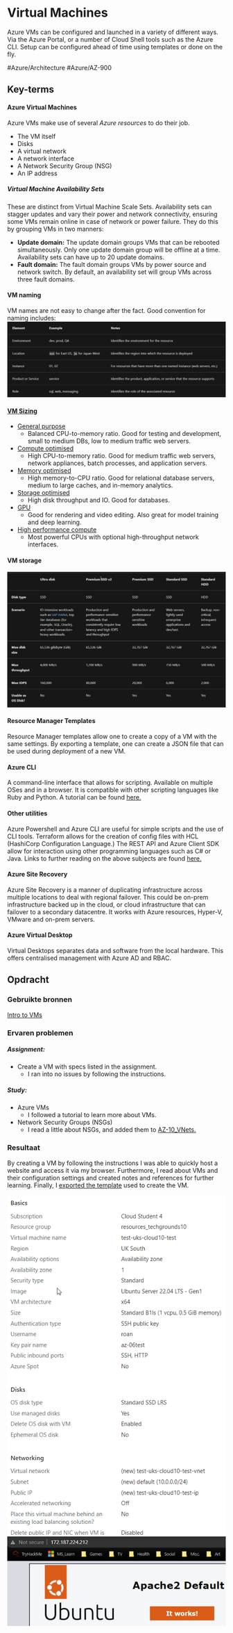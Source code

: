 # Virtual Machines
Azure VMs can be configured and launched in a variety of different ways. Via the Azure Portal, or a number of Cloud Shell tools such as the Azure CLI. Setup can be configured ahead of time using templates or done on the fly.

#Azure/Architecture #Azure/AZ-900

## Key-terms
#### Azure Virtual Machines
Azure VMs make use of several *Azure resources* to do their job. 
* The VM itself
* Disks
* A virtual network
* A network interface
* A Network Security Group (NSG)
* An IP address

##### Virtual Machine Availability Sets
These are distinct from Virtual Machine Scale Sets. Availability sets can stagger updates and vary their power and network connectivity, ensuring some VMs remain online in case of network or power failure. They do this by grouping VMs in two manners:
* **Update domain:** The update domain groups VMs that can be rebooted simultaneously. Only one update domain group will be offline at a time. Availability sets can have up to 20 update domains.
* **Fault domain:** The fault domain groups VMs by power source and network switch. By default, an availability set will group VMs across three fault domains.

#### VM naming
VM names are not easy to change after the fact. Good convention for naming includes:  
![naming table](../../00_includes/AZ-06_screenshot1.png)  

#### [VM Sizing](https://learn.microsoft.com/en-us/azure/virtual-machines/sizes)
* [General purpose](https://learn.microsoft.com/en-us/azure/virtual-machines/sizes-general)
	* Balanced CPU-to-memory ratio. Good for testing and development, small to medium DBs, low to medium traffic web servers.
* [Compute optimised](https://learn.microsoft.com/en-us/azure/virtual-machines/sizes-compute)
	* High CPU-to-memory ratio. Good for medium traffic web servers, network appliances, batch processes, and application servers.
* [Memory optimised](https://learn.microsoft.com/en-us/azure/virtual-machines/sizes-memory)
	* High memory-to-CPU ratio. Good for relational database servers, medium to large caches, and in-memory analytics.
* [Storage optimised](https://learn.microsoft.com/en-us/azure/virtual-machines/sizes-storage)
	* High disk throughput and IO. Good for databases.
* [GPU](https://learn.microsoft.com/en-us/azure/virtual-machines/sizes-gpu)
	* Good for rendering and video editing. Also great for model training and deep learning.
* [High performance compute](https://learn.microsoft.com/en-us/azure/virtual-machines/sizes-hpc)
	* Most powerful CPUs with optional high-throughput network interfaces.


#### VM storage 
![SS of storage](../../00_includes/AZ-06_screenshot2.png)  

#### Resource Manager Templates
Resource Manager templates allow one to create a copy of a VM with the same settings. By exporting a template, one can create a JSON file that can be used during deployment of a new VM.

#### Azure CLI
A command-line interface that allows for scripting. Available on multiple OSes and in a browser. It is compatible with other scripting languages like Ruby and Python. A tutorial can be found [here.](https://learn.microsoft.com/en-us/azure/virtual-machines/linux/quick-create-cli)

#### Other utilities
Azure Powershell and Azure CLI are useful for simple scripts and the use of CLI tools. Terraform allows for the creation of config files with HCL (HashiCorp Configuration Language.) The REST API and Azure Client SDK allow for interaction using other programming languages such as C# or Java. Links to further reading on the above subjects are found [here.](https://learn.microsoft.com/en-us/training/modules/intro-to-azure-virtual-machines/4-describe-other-create-vm-options)

#### Azure Site Recovery
Azure Site Recovery is a manner of duplicating infrastructure across multiple locations to deal with regional failover. This could be on-prem infrastructure backed up in the cloud, or cloud infrastructure that can failover to a secondary datacentre. It works with Azure resources, Hyper-V, VMware and on-prem servers.

#### Azure Virtual Desktop
Virtual Desktops separates data and software from the local hardware. This offers centralised management with Azure AD and RBAC.

## Opdracht
### Gebruikte bronnen
[Intro to VMs](https://learn.microsoft.com/en-us/training/modules/intro-to-azure-virtual-machines/)  

### Ervaren problemen
##### Assignment:
* Create a VM with specs listed in the assignment.
	* I ran into no issues by following the instructions.

##### Study:
* Azure VMs
	* I followed a tutorial to learn more about VMs.
* Network Security Groups (NSGs)
	* I read a little about NSGs, and added them to [AZ-10_VNets.](AZ-10_VNets.md)

### Resultaat
By creating a VM by following the instructions I was able to quickly host a website and access it via my browser. Furthermore, I read about VMs and their configuration settings and created notes and references for further learning. Finally, I [exported the template](../AZ-06/) used to create the VM.

![ss of settings during creation](../../00_includes/AZ-06_screenshot3.png)  
![ss of browser](../../00_includes/AZ-06_screenshot4.png)

